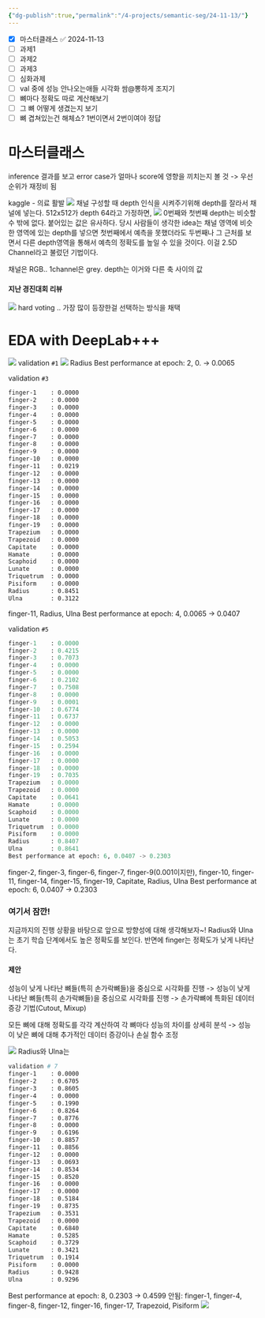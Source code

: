 ```yaml
---
{"dg-publish":true,"permalink":"/4-projects/semantic-seg/24-11-13/"}
---
```


- [x] 마스터클래스 ✅ 2024-11-13
- [ ] 과제1
- [ ] 과제2
- [ ] 과제3
- [ ] 심화과제
- [ ] val 중에 성능 안나오는애들 시각화 쌈@뽕하게 조지기
- [ ] 뼈마다 정확도 따로 계산해보기
- [ ] 그 뼈 어떻게 생겼는지 보기
- [ ] 뼈 겹쳐있는건 해체쇼? 1번이면서 2번이여야 정답

# 마스터클래스
inference 결과를 보고 error case가 얼마나 score에 영향을 끼치는지 볼 것 -> 우선순위가 재정비 됨

kaggle - 의료 활발
![](https://i.imgur.com/81LAuZE.png)
채널 구성할 때
depth 인식을 시켜주기위해 depth를 잘라서 채널에 넣는다.
512x512가 depth 64라고 가정하면, 
![](https://i.imgur.com/a5dOOqP.png)
0번째와 첫번째 depth는 비슷할 수 밖에 없다.
붙어있는 값은 유사하다.
당시 사람들이 생각한 idea는 채널 영역에 비슷한 영역에 있는 depth를 넣으면 첫번째에서 예측을 못했더라도 두번째나 그 근처를 보면서 다른 depth영역을 통해서 예측의 정확도를 높일 수 있을 것이다.
이걸 2.5D Channel라고 불렀던 기법이다.

채널은 RGB.. 1channel은 grey.
depth는 이거와 다른 축 사이의 값
#### 지난 경진대회 리뷰
![](https://i.imgur.com/brcesQp.png)
hard voting .. 가장 많이 등장한걸 선택하는 방식을 채택

# EDA with DeepLab+++
![](https://i.imgur.com/gYcFPbS.png)
validation `#1`
![](https://i.imgur.com/cREI7Wr.png)
Radius
Best performance at epoch: 2, 0. -> 0.0065

validation `#3`
```bash
finger-1    : 0.0000
finger-2    : 0.0000
finger-3    : 0.0000
finger-4    : 0.0000
finger-5    : 0.0000
finger-6    : 0.0000
finger-7    : 0.0000
finger-8    : 0.0000
finger-9    : 0.0000
finger-10   : 0.0000
finger-11   : 0.0219
finger-12   : 0.0000
finger-13   : 0.0000
finger-14   : 0.0000
finger-15   : 0.0000
finger-16   : 0.0000
finger-17   : 0.0000
finger-18   : 0.0000
finger-19   : 0.0000
Trapezium   : 0.0000
Trapezoid   : 0.0000
Capitate    : 0.0000
Hamate      : 0.0000
Scaphoid    : 0.0000
Lunate      : 0.0000
Triquetrum  : 0.0000
Pisiform    : 0.0000
Radius      : 0.8451
Ulna        : 0.3122
```
finger-11, Radius, Ulna
Best performance at epoch: 4, 0.0065 -> 0.0407

validation `#5`
```python
finger-1    : 0.0000
finger-2    : 0.4215
finger-3    : 0.7073
finger-4    : 0.0000
finger-5    : 0.0000
finger-6    : 0.2102
finger-7    : 0.7508
finger-8    : 0.0000
finger-9    : 0.0001
finger-10   : 0.6774
finger-11   : 0.6737
finger-12   : 0.0000
finger-13   : 0.0000
finger-14   : 0.5053
finger-15   : 0.2594
finger-16   : 0.0000
finger-17   : 0.0000
finger-18   : 0.0000
finger-19   : 0.7035
Trapezium   : 0.0000
Trapezoid   : 0.0000
Capitate    : 0.0641
Hamate      : 0.0000
Scaphoid    : 0.0000
Lunate      : 0.0000
Triquetrum  : 0.0000
Pisiform    : 0.0000
Radius      : 0.8407
Ulna        : 0.8641
Best performance at epoch: 6, 0.0407 -> 0.2303
```
finger-2, finger-3, finger-6, finger-7, finger-9(0.001이지만), finger-10, finger-11, finger-14, finger-15, finger-19, Capitate, Radius, Ulna
Best performance at epoch: 6, 0.0407 -> 0.2303

### 여기서 잠깐!
지금까지의 진행 상황을 바탕으로 앞으로 방향성에 대해 생각해보자~!
Radius와 Ulna는 초기 학습 단계에서도 높은 정확도를 보인다.
반면에 finger는 정확도가 낮게 나타난다.
#### 제안
성능이 낮게 나타난 뼈들(특히 손가락뼈들)을 중심으로 시각화를 진행
-> 성능이 낮게 나타난 뼈들(특히 손가락뼈들)을 중심으로 시각화를 진행
-> 손가락뼈에 특화된 데이터 증강 기법(Cutout, Mixup)

모든 뼈에 대해 정확도를 각각 계산하여 각 뼈마다 성능의 차이를 상세히 분석
-> 성능이 낮은 뼈에 대해 추가적인 데이터 증강이나 손실 함수 조정

![](https://i.imgur.com/KRFGFS0.png)
Radius와 Ulna는 
```bash
validation # 7
finger-1    : 0.0000
finger-2    : 0.6705
finger-3    : 0.8605
finger-4    : 0.0000
finger-5    : 0.1990
finger-6    : 0.8264
finger-7    : 0.8776
finger-8    : 0.0000
finger-9    : 0.6196
finger-10   : 0.8857
finger-11   : 0.8856
finger-12   : 0.0000
finger-13   : 0.0693
finger-14   : 0.8534
finger-15   : 0.8520
finger-16   : 0.0000
finger-17   : 0.0000
finger-18   : 0.5184
finger-19   : 0.8735
Trapezium   : 0.3531
Trapezoid   : 0.0000
Capitate    : 0.6840
Hamate      : 0.5285
Scaphoid    : 0.3729
Lunate      : 0.3421
Triquetrum  : 0.1914
Pisiform    : 0.0000
Radius      : 0.9428
Ulna        : 0.9296
```
Best performance at epoch: 8, 0.2303 -> 0.4599
안됨: finger-1, finger-4, finger-8, finger-12,  finger-16, finger-17, Trapezoid, Pisiform
![](https://i.imgur.com/nDGDYXA.png)
